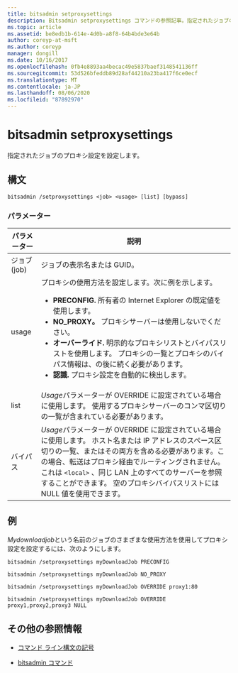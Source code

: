 ```yaml
---
title: bitsadmin setproxysettings
description: Bitsadmin setproxysettings コマンドの参照記事。指定されたジョブのプロキシ設定を設定します。
ms.topic: article
ms.assetid: be8edb1b-614e-4d0b-a8f8-64b4bde3e64b
author: coreyp-at-msft
ms.author: coreyp
manager: dongill
ms.date: 10/16/2017
ms.openlocfilehash: 0fb4e8893aa4becac49e5837baef3148541136ff
ms.sourcegitcommit: 53d526bfeddb89d28af44210a23ba417f6ce0ecf
ms.translationtype: MT
ms.contentlocale: ja-JP
ms.lasthandoff: 08/06/2020
ms.locfileid: "87892970"
---
```

# <a name="bitsadmin-setproxysettings"></a>bitsadmin setproxysettings

指定されたジョブのプロキシ設定を設定します。

## <a name="syntax"></a>構文

```
bitsadmin /setproxysettings <job> <usage> [list] [bypass]
```

### <a name="parameters"></a>パラメーター

| パラメーター | 説明 |
| --------- | ----------- |
| ジョブ (job) | ジョブの表示名または GUID。 |
| usage | プロキシの使用方法を設定します。次に例を示します。<ul><li>**PRECONFIG.** 所有者の Internet Explorer の既定値を使用します。</li><li>**NO_PROXY。** プロキシサーバーは使用しないでください。</li><li>**オーバーライド.** 明示的なプロキシリストとバイパスリストを使用します。 プロキシの一覧とプロキシのバイパス情報は、の後に続く必要があります。</li><li>**認識.** プロキシ設定を自動的に検出します。</li></ul> |
| list | *Usage*パラメーターが OVERRIDE に設定されている場合に使用します。 使用するプロキシサーバーのコンマ区切りの一覧が含まれている必要があります。 |
| バイパス | *Usage*パラメーターが OVERRIDE に設定されている場合に使用します。 ホスト名または IP アドレスのスペース区切りの一覧、またはその両方を含める必要があります。この場合、転送はプロキシ経由でルーティングされません。 これは `<local>` 、同じ LAN 上のすべてのサーバーを参照することができます。 空のプロキシバイパスリストには NULL 値を使用できます。 |

## <a name="examples"></a>例

*Mydownloadjob*という名前のジョブのさまざまな使用方法を使用してプロキシ設定を設定するには、次のようにします。

```
bitsadmin /setproxysettings myDownloadJob PRECONFIG
```

```
bitsadmin /setproxysettings myDownloadJob NO_PROXY
```
```
bitsadmin /setproxysettings myDownloadJob OVERRIDE proxy1:80
```

```
bitsadmin /setproxysettings myDownloadJob OVERRIDE proxy1,proxy2,proxy3 NULL
```

## <a name="additional-references"></a>その他の参照情報

- [コマンド ライン構文の記号](command-line-syntax-key.md)

- [bitsadmin コマンド](bitsadmin.md)
